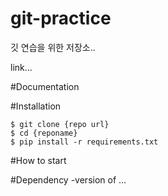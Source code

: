 # git-practice

깃 연습을 위한 저장소..

link...

#Documentation

#Installation

```shell
$ git clone {repo url}
$ cd {reponame}
$ pip install -r requirements.txt
```

#How to start

#Dependency
-version of ...

